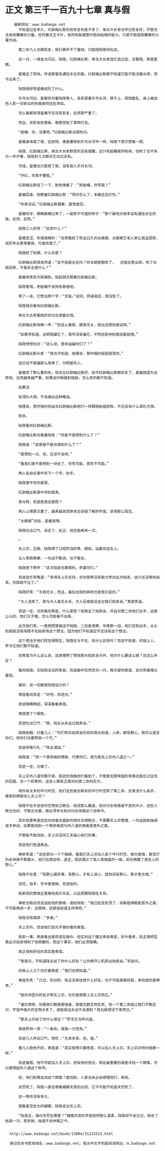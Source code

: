 # 正文 第三千一百九十七章 真与假
        最新网址：www.badaoge.net
          不知道过去多久，红颜梅比斯的伤恢复的差不多了，单古大长老也早已恢复好，尽管无法发挥雕像的力量，但凭着天王卡片，依然有勉强暂时抵挡始境的能力，只是不能借助雕像的力量作战。
      
          第二命几人也都恢复，他们离开不了蜃域，只能陪陆隐待在这。
      
          这一日，一缕金光闪过，陆隐，红颜梅比斯，单古大长老连忙追过去，没看错，那是星蟾。
      
          星蟾去了禁地，传说那里有通往永生的路，红颜梅比斯都不知道它能不能活着出来，而今出来了。
      
          陆隐很好奇星蟾经历了什么。
      
          岁月长河边，星蟾背对着陆隐等人，呆呆望着岁月长河，脖子上，铜钱散乱，身上被血色人影一剑斩出的伤痕居然还在渗血。
      
          怎么看都觉得星蟾不仅没有恢复，反而更严重了。
      
          而且，背影有些萧条，像是受到了某种打击。
      
          “蛤蟆，你，没事吧。”红颜梅比斯试探的问。
      
          星蟾身体晃了晃，往前倾，像是要摔到岁月长河中一样，陆隐下意识想推一把。
      
          陆隐，红颜梅比斯，单古大长老默契的没有提醒，这只死蛤蟆虽然有用，但死了也不失为一件坏事，陆隐好几次都对它动过杀机。
      
          可惜，星蟾也只是晃了晃，没有栽入岁月长河。
      
          “开红，你真不要脸。”
      
          红颜梅比斯怔了一下，脸色难看了：“死蛤蟆，你骂我？”
      
          星蟾回身，怒瞪着红颜梅比斯：“骂你怎么了，本蟾还没打你。”
      
          “你来试试。”红颜梅比斯握拳，震荡虚空。
      
          星蟾咬牙，眼睛都横过来了，一副怒不可遏的样子：“那个破地方根本没有通往永生的路，反而，反而。”
      
          陆隐三人好奇：“反而什么？”
      
          星蟾苦涩，失魂落魄的：“反而看到了死去已久的太姥姥，太姥姥它老人家让我去团聚，说好多长辈等着我，可喜欢我了。”
      
          陆隐眨了眨眼，什么玩意？
      
          红颜梅比斯很自然道：“这不就是永生吗？你太姥姥都死了，  还能在那出现，死了也能回来，不是永生是什么？”
      
          星蟾体表变为斑斓色，抬起钢叉瞪着红颜梅比斯。
      
          陆隐警惕，死蛤蟆不会狗急跳墙吧。
      
          等了一会，它憋出两个字：“无耻。”说完，转身就走，跑没影了。
      
          陆隐怪异看向红颜梅比斯。
      
          单古大长老看她的目光也透着古怪。
      
          红颜梅比斯咳嗽一声：“别这么看我，跟我无关，我也没想到是这样。”
      
          “如果早知道，证明我骗它了，我可没有骗它，不然还影响到我突破始境。”
      
          陆隐想想也对：“这么说，是命运骗你们了？”
      
          红颜梅比斯头疼：“我也不知道，按理说，那时候的妞妞很乖的。”
      
          这已经不是骗那么简单了，分明是坑人。
      
          星蟾受了那么重的伤，但总比红颜梅比斯好，如今红颜梅比斯都恢复了，星蟾就因为去禁地，反而越来越严重，如果这时候碰到宿敌，怎么死的都不知道。
      
          如果没
      
          有深仇大恨，不会编出这种瞎话。
      
          按理说，那时候的命运与红颜梅比斯他们一样跟随始祖修炼，不应该有什么深仇大恨。
      
          除非。
      
          陆隐看向红颜梅比斯。
      
          红颜梅比斯也看着陆隐：“你是不是想到什么了？”
      
          陆隐道：“前辈是不是也想到什么了？”
      
          “是想到一点，但，应该不会吧。”
      
          “看我们是不是想到一块去了，你写可能，我写不可能。”
      
          两人各自在掌中写下一个字，抬手。
      
          陆隐掌中写的是假。
      
          红颜梅比斯掌中写的是真。
      
          真与假，到底是真还是假？
      
          两人心情更沉重了，越来越发现原本应该很了解的宇宙，变得那么陌生。
      
          “太姥姥”远处，星蟾哀嚎。
      
          陆隐吐出口气，该走了，反正，他还能再来一次。
      
          …
      
          天上宗，正殿，陆隐喝了口昭然泡的茶，眼前，站着百逆五人。
      
          五人噤若寒蝉，一句话不敢说，也不敢坐。
      
          陆隐放下茶杯：“这次拍卖也算顺利，恭喜你们。”
      
          百逆连忙恭敬道：“幸得天上宗支持，否则我等没有能力举办此次拍卖，估计还没等到拍卖，东西就不见了。”
      
          陆隐好笑：“与我无关，而且，最后出现的麻烦也是我引起的。”
      
          “大人说笑了，那与大人毫无关系，大人压根就没去过我们拍卖会。”青度笑道。
      
          百逆一怔，诧异看向青度，什么意思？陆隐去了拍卖会，并且对第二命他们出手，这是公认的，他们又不傻，怎么可能看不出来。
      
          此次他们来，一是想把慧根送予陆隐，二则是请罪，毕竟那一战，他们没有出手，从头到尾就没有陆隐不在拍卖场这个想法，因为他们不知道应不应该有这个想法。
      
          这个想法于他们而言很陌生，陆隐在与不在，有什么区别吗？百逆不知道，仰伽上人，罗浮王他们都不知道。
      
          但青度为什么这么说，这是摆明了把陆隐与拍卖会分开，他为什么要这么做？还这么牟定？
      
          看向陆隐，见陆隐淡淡的笑容，百逆脑中忽然灵光一闪，再次望向青度，目光带着难以置信。
      
          莫非，这一切都是陆隐设计的？
      
          青度看向百逆：“对吧，百逆兄。”
      
          百逆眼睛眯起，深深看着青度。
      
          青度使了个眼色。
      
          百逆吐出口气：“是，陆主从未去过拍卖会。”
      
          陆隐抬眼，打量几人：“你们举办拍卖会的目的我也知道，人嘛，都有野心，我可以成全你们，但你们也要帮我一个忙。”
      
          百逆恭敬行礼：“陆主请说。”
      
          陆隐道：“找一个够资格的牌面，代表你们，成为我天上宗外八道之一。”
      
          百逆一怔，为难了。
      
          天上宗外八道可都不弱，昭武的场面他们看到了，不管是无限帝国的帝尊还是厄之征伐的厄姬，没一个好惹的，这些人都有正面对抗第二命的实力。
      
          域外有太多的平行时空，他们这些彼此联系的平行时空除了第二命，还真没什么高手，哪来的牌面加入天上宗？
      
          陆隐不在乎这些时空想自己联合，他没那么霸道，但对付永恒族是不变的大计，这些人联合也好，不联合也罢，都必须参与到对付永恒族这个战争中。
      
          其实他更希望这些对他毫无威胁的域外文明联合，不需要天上宗管理，一句话就能抽调高手参战，如果能找到一个够资格成为外八道的强者是意外之喜。
      
          不管能不能找到，天上宗没闲工夫操心他们的事。
      
          百逆他们告退离去。
      
          禅老笑道：“这些家伙一个个贼精，看我们天上宗加入各个平行时空，做大做强，甚至打的永恒族不敢露头，他们也想这样，道主，昭武展示了我人类强盛的一面，却也唤醒了某些人的野心。”
      
          陆隐不在意：“有野心是好事，有野心，才有上进心，就怕没有野心，那才是灾难。”
      
          说完，抬手，手中是慧根，百逆给的。
      
          拍卖场的慧根正是被他高价买走，以此想跟陆隐拉关系。
      
          禅老也取出百逆送给他的慧根，递给陆隐：“我已经走到顶了，突破祖境都是意外之喜，不可能再进一步，这慧根，还是留给道主你用吧。”
      
          陆隐没有推辞：“多谢。”
      
          天上宗外，百逆他们目光不善的看向青度。
      
          拍卖一事，表面看去是百逆在操作，但实则这个建议来自青度，如今看来，陆主很明显靠此次拍卖得到了他想要的，而这个事实，他们必须隐瞒。
      
          真正得到好处的其实是青度。
      
          “青度兄，不知道陆主给了你什么好处？让你费尽心机弄出拍卖会。”百逆问。
      
          仰伽上人几个也盯着青度：“我们也想知道。”
      
          青度失笑：“几位，别动怒，陆主没有给我什么好处，也不可能直接找我，来找我的是禅老。”
      
          “我并非因为好处才帮天上宗，仅仅是想靠上天上宗而已。”
      
          “诸位想想，别看我们都是极强者，掌握无数生物生死，但一个第二命就让我们不敢应对，宇宙中强大的生物太多了，谁能保证永远不会遇到？我也是想活下来而已。”
      
          “那天上宗给了你什么保证？”罗浮王冷声问道。
      
          青度矜持一笑：“一条命，保我一次性命。”
      
          百逆几人呼出口气，赞叹：“无本买卖，但，值。”
      
          看几人脸色不好，青度道：“其实我等只要愿意，可以加入天上宗，天上宗对待你我都一样。”
      
          百逆皱眉，他不可能加入天上宗，他有他的想法，现在最重要的就是寻找一个牌面，可以撑得起外八道这个称呼。
      
          但，他们到哪去找这个牌面？能找到，人家也未必会搭理他们，麻烦。
      
          天罚死了，陆隐一直在等着蝴蝶天恩的出现，它不可能不知道天罚死了。
      
          这一等并没有多久。
      
          望着星空巨大的蝴蝶，陆隐走出天上宗。
      
          “陆道主，请问天罚在哪里？”蝴蝶天恩的声音依然那么温柔，陆隐却不会忘记，她杀了枯祖一次，若非她，枯祖不会休眠之今。
      
      
      http://www.badaoge.net/book/13084/31233313.html
      
      请记住本书首发域名：www.badaoge.net。笔尖中文手机版阅读网址：m.badaoge.net